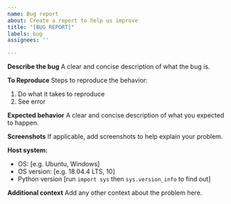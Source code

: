 ```yaml
---
name: Bug report
about: Create a report to help us improve
title: "[BUG REPORT]"
labels: bug
assignees: ''

---
```


**Describe the bug**
A clear and concise description of what the bug is.

**To Reproduce**
Steps to reproduce the behavior:
1. Do what it takes to reproduce
2. See error

**Expected behavior**
A clear and concise description of what you expected to happen.

**Screenshots**
If applicable, add screenshots to help explain your problem.

**Host system:**
 - OS: [e.g. Ubuntu, Windows]
 - OS version: [e.g. 18.04.4 LTS, 10]
 - Python version [run `import sys` then `sys.version_info` to find out] 

**Additional context**
Add any other context about the problem here.
